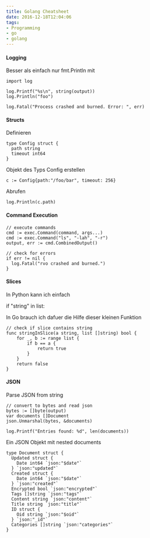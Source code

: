 ```yaml
---
title: Golang Cheatsheet
date: 2016-12-18T12:04:06
tags:
- Programming
- go
- golang
---
```


#### Logging

Besser als einfach nur fmt.Println mit

``` golang
import log

log.Printf("%s\n", string(output))
log.Println("foo")

log.Fatal("Process crashed and burned. Error: ", err)
```

#### Structs

Definieren

``` golang
type Config struct {
  path string
  timeout int64
}
```

Objekt des Typs Config erstellen

``` golang
c := Config{path:"/foo/bar", timeout: 256}
```

Abrufen

``` golang
log.Println(c.path)
```

#### Command Execution

``` golang
// execute commands
cmd := exec.Command(command, args...)
cmd := exec.Command("ls", "-lah", "-r")
output, err := cmd.CombinedOutput()

// check for errors
if err != nil {
  log.Fatal("rvo crashed and burned.")
}

```

#### Slices

In Python kann ich einfach

  if "string" in list:

In Go brauch ich dafuer die Hilfe dieser kleinen Funktion

```
// check if slice contains string
func stringInSlice(a string, list []string) bool {
    for _, b := range list {
        if b == a {
            return true
        }
    }
    return false
}
```

#### JSON

Parse JSON from string

``` golang
// convert to bytes and read json
bytes := []byte(output)
var documents []Document
json.Unmarshal(bytes, &documents)

log.Printf("Entries found: %d", len(documents))
```

Ein JSON Objekt mit nested documents

``` golang
type Document struct {
  Updated struct {
    Date int64 `json:"$date"`
  } `json:"updated"`
  Created struct {
    Date int64 `json:"$date"`
  } `json:"created"`
  Encrypted bool `json:"encrypted"`
  Tags []string `json:"tags"`
  Content string `json:"content"`
  Title string `json:"title"`
  ID struct {
    Oid string `json:"$oid"`
  } `json:"_id"`
  Categories []string `json:"categories"`
}
```
